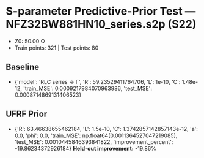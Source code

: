 # S-parameter Predictive-Prior Test — NFZ32BW881HN10_series.s2p (S22)
- Z0: 50.00 Ω
- Train points: 321  |  Test points: 80

## Baseline
- {'model': 'RLC series -> Γ', 'R': 59.23529411764706, 'L': 1e-10, 'C': 1.48e-12, 'train_MSE': 0.0009217984070963986, 'test_MSE': 0.0008714869131406523}

## UFRF Prior
- {'R': 63.46638655462184, 'L': 1.5e-10, 'C': 1.3742857142857143e-12, 'a': 0.0, 'phi': 0.0, 'train_MSE': np.float64(0.0011364527047219085), 'test_MSE': 0.0010445846393841822, 'improvement_percent': -19.86234372926184}
**Held-out improvement:** -19.86%